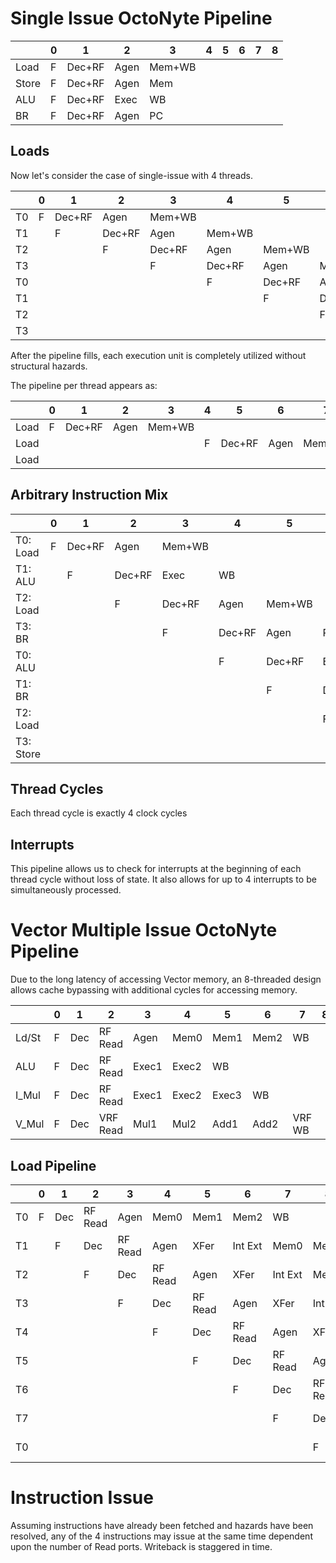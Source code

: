 # Single Issue OctoNyte Pipeline

|       | 0    | 1      | 2    | 3      | 4    | 5    | 6    | 7    | 8    |
| ----- | ---- | ------ | ---- | ------ | ---- | ---- | ---- | ---- | ---- |
| Load  | F    | Dec+RF | Agen | Mem+WB |      |      |      |      |      |
| Store | F    | Dec+RF | Agen | Mem    |      |      |      |      |      |
| ALU   | F    | Dec+RF | Exec | WB     |      |      |      |      |      |
| BR    | F    | Dec+RF | Agen | PC     |      |      |      |      |      |



## Loads

Now let's consider the case of single-issue with 4 threads.

|      | 0    | 1      | 2      | 3      | 4      | 5      | 6      | 7      | 8      | 9      | 10     | 11   |      |      |
| ---- | ---- | ------ | ------ | ------ | ------ | ------ | ------ | ------ | ------ | ------ | ------ | ---- | ---- | ---- |
| T0   | F    | Dec+RF | Agen   | Mem+WB |        |        |        |        |        |        |        |      |      |      |
| T1   |      | F      | Dec+RF | Agen   | Mem+WB |        |        |        |        |        |        |      |      |      |
| T2   |      |        | F      | Dec+RF | Agen   | Mem+WB |        |        |        |        |        |      |      |      |
| T3   |      |        |        | F      | Dec+RF | Agen   | Mem+WB |        |        |        |        |      |      |      |
| T0   |      |        |        |        | F      | Dec+RF | Agen   | Mem+WB |        |        |        |      |      |      |
| T1   |      |        |        |        |        | F      | Dec+RF | Agen   | Mem+WB |        |        |      |      |      |
| T2   |      |        |        |        |        |        | F      | Dec+RF | Agen   | Mem+WB |        |      |      |      |
| T3   |      |        |        |        |        |        |        | F      | Dec+RF | Agen   | Mem+WB |      |      |      |

After the pipeline fills, each execution unit is completely utilized without structural hazards.



The pipeline per thread appears as:

|      | 0    | 1      | 2    | 3      | 4    | 5      | 6    | 7      | 8    | 9      | 10   | 11     | 12   |
| ---- | ---- | ------ | ---- | ------ | ---- | ------ | ---- | ------ | ---- | ------ | ---- | ------ | ---- |
| Load | F    | Dec+RF | Agen | Mem+WB |      |        |      |        |      |        |      |        |      |
| Load |      |        |      |        | F    | Dec+RF | Agen | Mem+WB |      |        |      |        |      |
| Load |      |        |      |        |      |        |      |        | F    | Dec+RF | Agen | Mem+WB |      |



## Arbitrary Instruction Mix

|           | 0    | 1      | 2      | 3      | 4      | 5      | 6      | 7      | 8      | 9      | 10   |
| --------- | ---- | ------ | ------ | ------ | ------ | ------ | ------ | ------ | ------ | ------ | ---- |
| T0: Load  | F    | Dec+RF | Agen   | Mem+WB |        |        |        |        |        |        |      |
| T1: ALU   |      | F      | Dec+RF | Exec   | WB     |        |        |        |        |        |      |
| T2: Load  |      |        | F      | Dec+RF | Agen   | Mem+WB |        |        |        |        |      |
| T3: BR    |      |        |        | F      | Dec+RF | Agen   | PC     |        |        |        |      |
| T0: ALU   |      |        |        |        | F      | Dec+RF | Exec   | WB     |        |        |      |
| T1: BR    |      |        |        |        |        | F      | Dec+RF | Agen   | PC     |        |      |
| T2: Load  |      |        |        |        |        |        | F      | Dec+RF | Agen   | Mem+WB |      |
| T3: Store |      |        |        |        |        |        |        | F      | Dec+RF | Agen   | Mem  |

## Thread Cycles

Each thread cycle is exactly 4 clock cycles

## Interrupts

This pipeline allows us to check for interrupts at the beginning of each thread cycle without loss of state. It also allows for up to 4 interrupts to be simultaneously processed.



# Vector Multiple Issue OctoNyte Pipeline

Due to the long latency of accessing Vector memory, an 8-threaded design allows cache bypassing with additional cycles for accessing memory.

|       | 0    | 1    | 2        | 3     | 4     | 5     | 6    | 7      | 8    | 9    |
| ----- | ---- | ---- | -------- | ----- | ----- | ----- | ---- | ------ | ---- | ---- |
| Ld/St | F    | Dec  | RF Read  | Agen  | Mem0  | Mem1  | Mem2 | WB     |      |      |
| ALU   | F    | Dec  | RF Read  | Exec1 | Exec2 | WB    |      |        |      |      |
| I_Mul | F    | Dec  | RF Read  | Exec1 | Exec2 | Exec3 | WB   |        |      |      |
| V_Mul | F    | Dec  | VRF Read | Mul1  | Mul2  | Add1  | Add2 | VRF WB |      |      |



## Load Pipeline

|      | 0    | 1    | 2       | 3       | 4       | 5       | 6       | 7       | 8       | 9       | 10      | 11      |         |         |      |      |      |      |
| ---- | ---- | ---- | ------- | ------- | ------- | ------- | ------- | ------- | ------- | ------- | ------- | ------- | ------- | ------- | ---- | ---- | ---- | ---- |
| T0   | F    | Dec  | RF Read | Agen    | Mem0    | Mem1    | Mem2    | WB      |         |         |         |         |         |         |      |      |      |      |
| T1   |      | F    | Dec     | RF Read | Agen    | XFer    | Int Ext | Mem0    | Mem1    | Mem2    | WB      |         |         |         |      |      |      |      |
| T2   |      |      | F       | Dec     | RF Read | Agen    | XFer    | Int Ext | Mem0    | Mem1    | Mem2    | WB      |         |         |      |      |      |      |
| T3   |      |      |         | F       | Dec     | RF Read | Agen    | XFer    | Int Ext | Mem0    | Mem1    | Mem2    | WB      |         |      |      |      |      |
| T4   |      |      |         |         | F       | Dec     | RF Read | Agen    | XFer    | Int Ext | Mem0    | Mem1    | Mem2    | WB      |      |      |      |      |
| T5   |      |      |         |         |         | F       | Dec     | RF Read | Agen    | XFer    | Int Ext | Mem0    | Mem1    | Mem2    | WB   |      |      |      |
| T6   |      |      |         |         |         |         | F       | Dec     | RF Read | Agen    | XFer    | Int Ext | Mem0    | Mem1    | Mem2 | WB   |      |      |
| T7   |      |      |         |         |         |         |         | F       | Dec     | RF Read | Agen    | XFer    | Int Ext | Mem0    | Mem1 | Mem2 | WB   |      |
| T0   |      |      |         |         |         |         |         |         | F       | Dec     | RF Read | Agen    | XFer    | Int Ext | Mem0 | Mem1 | Mem2 | WB   |

# Instruction Issue

Assuming instructions have already been fetched and hazards have been resolved, any of the 4 instructions may issue at the same time dependent upon the number of Read ports. Writeback is staggered in time.

